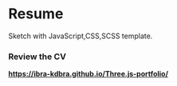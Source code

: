 # Resume
Sketch with JavaScript,CSS,SCSS template.

### Review the CV
**https://ibra-kdbra.github.io/Three.js-portfolio/**